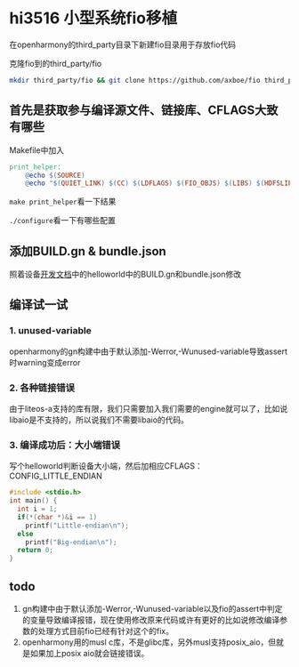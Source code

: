 # hi3516 小型系统fio移植

在openharmony的third_party目录下新建fio目录用于存放fio代码

克隆fio到的third_party/fio

```sh
mkdir third_party/fio && git clone https://github.com/axboe/fio third_party/fio
```

## 首先是获取参与编译源文件、链接库、CFLAGS大致有哪些

Makefile中加入

``````makefile
print_helper:
	@echo $(SOURCE)
	@echo "$(QUIET_LINK) $(CC) $(LDFLAGS) $(FIO_OBJS) $(LIBS) $(HDFSLIB)"
``````

```make print_helper```看一下结果

```./configure```看一下有哪些配置

## 添加BUILD.gn & bundle.json

照着设备[开发文档](https://docs.openharmony.cn/pages/v3.2/zh-cn/device-dev/quick-start/quickstart-pkg-3568-helloworld.md/)中的helloworld中的BUILD.gn和bundle.json修改

## 编译试一试

### 1. unused-variable

openharmony的gn构建中由于默认添加-Werror,-Wunused-variable导致assert时warning变成error

### 2. 各种链接错误
由于liteos-a支持的库有限，我们只需要加入我们需要的engine就可以了，比如说libaio是不支持的，所以说我们不需要libaio的代码。

### 3. 编译成功后：大小端错误

写个helloworld判断设备大小端，然后加相应CFLAGS：CONFIG_LITTLE_ENDIAN
```C
#include <stdio.h>
int main() {
  int i = 1;
  if(*(char *)&i == 1)
    printf("Little-endian\n");
  else
    printf("Big-endian\n");
  return 0;
}
```

## todo

1. gn构建中由于默认添加-Werror,-Wunused-variable以及fio的assert中判定的变量导致编译报错，现在使用修改原来代码或许有更好的比如说修改编译参数的处理方式目前fio已经有针对这个的fix。
2. openharmony用的musl c库，不是glibc库，另外musl支持posix_aio，但就是如果加上posix aio就会链接错误。
